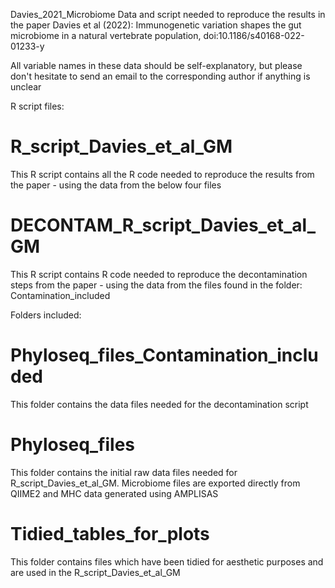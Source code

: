 Davies_2021_Microbiome
Data and script needed to reproduce the results in the paper Davies et al (2022): Immunogenetic variation shapes the gut microbiome in a natural vertebrate population, doi:10.1186/s40168-022-01233-y

All variable names in these data should be self-explanatory, but please don't hesitate to send an email to the corresponding author if anything is unclear

R script files:
# R_script_Davies_et_al_GM
This R script contains all the R code needed to reproduce the results from the paper - using the data from the below four files

# DECONTAM_R_script_Davies_et_al_GM
This R script contains  R code needed to reproduce the decontamination steps from the paper - using the data from the files found in the folder: Contamination_included


Folders included:
# Phyloseq_files_Contamination_included
This folder contains the data files needed for the decontamination script 

# Phyloseq_files
This folder contains the initial raw data files needed for R_script_Davies_et_al_GM. Microbiome files are exported directly from QIIME2 and MHC data generated using AMPLISAS

# Tidied_tables_for_plots
This folder contains files which have been tidied for aesthetic purposes and are used in the R_script_Davies_et_al_GM  


